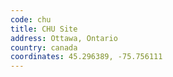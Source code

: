 ```yaml
---
code: chu
title: CHU Site
address: Ottawa, Ontario
country: canada
coordinates: 45.296389, -75.756111
---
```

